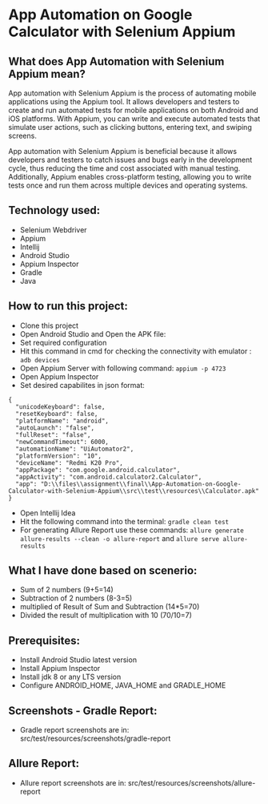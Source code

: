 # App Automation on Google Calculator with Selenium Appium

## What does App Automation with Selenium Appium mean?

App automation with Selenium Appium is the process of automating mobile applications using the Appium tool. It allows developers and testers to create and run automated tests for mobile applications on both Android and iOS platforms. With Appium, you can write and execute automated tests that simulate user actions, such as clicking buttons, entering text, and swiping screens.

App automation with Selenium Appium is beneficial because it allows developers and testers to catch issues and bugs early in the development cycle, thus reducing the time and cost associated with manual testing. Additionally, Appium enables cross-platform testing, allowing you to write tests once and run them across multiple devices and operating systems.

## Technology used:

- Selenium Webdriver
- Appium
- Intellij 
- Android Studio
- Appium Inspector
- Gradle
- Java

## How to run this project:

- Clone this project
- Open Android Studio and Open the APK file:
- Set required configuration 
- Hit this command in cmd for checking the connectivity with emulator : ``adb devices``
- Open Appium Server with following command: ```appium -p 4723```
- Open Appium Inspector
- Set desired capabilites in json format:
``` 
{
  "unicodeKeyboard": false,
  "resetKeyboard": false,
  "platformName": "android",
  "autoLaunch": "false",
  "fullReset": "false",
  "newCommandTimeout": 6000,
  "automationName": "UiAutomator2",
  "platformVersion": "10",
  "deviceName": "Redmi K20 Pro",
  "appPackage": "com.google.android.calculator",
  "appActivity": "com.android.calculator2.Calculator",
  "app": "D:\\files\\assignment\\final\\App-Automation-on-Google-Calculator-with-Selenium-Appium\\src\\test\\resources\\Calculator.apk"
}
```
- Open Intellij Idea
- Hit the following command into the terminal: ```gradle clean test```
- For generating Allure Report use these commands: ```allure generate allure-results --clean -o allure-report``` and ```allure serve allure-results```


## What I have done based on scenerio:

- Sum of 2 numbers (9+5=14)
- Subtraction of 2 numbers (8-3=5)
- multiplied of Result of Sum and Subtraction (14*5=70)
- Divided the result of multiplication with 10 (70/10=7)

## Prerequisites:

- Install Android Studio latest version
- Install Appium Inspector
- Install jdk 8 or any LTS version
- Configure ANDROID_HOME, JAVA_HOME and GRADLE_HOME

## Screenshots - Gradle Report:

- Gradle report screenshots are in: src/test/resources/screenshots/gradle-report

## Allure Report:

- Allure report screenshots are in: src/test/resources/screenshots/allure-report

